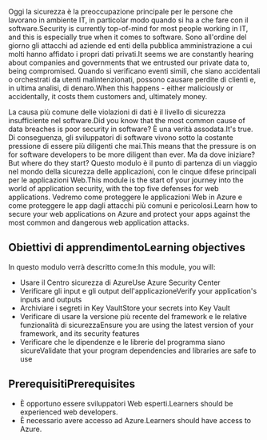 <span data-ttu-id="f5718-101">Oggi la sicurezza è la preoccupazione principale per le persone che lavorano in ambiente IT, in particolar modo quando si ha a che fare con il software.</span><span class="sxs-lookup"><span data-stu-id="f5718-101">Security is currently top-of-mind for most people working in IT, and this is especially true when it comes to software.</span></span> <span data-ttu-id="f5718-102">Sono all'ordine del giorno gli attacchi ad aziende ed enti della pubblica amministrazione a cui molti hanno affidato i propri dati privati.</span><span class="sxs-lookup"><span data-stu-id="f5718-102">It seems we are constantly hearing about companies and governments that we entrusted our private data to, being compromised.</span></span> <span data-ttu-id="f5718-103">Quando si verificano eventi simili, che siano accidentali o orchestrati da utenti malintenzionati, possono causare perdite di clienti e, in ultima analisi, di denaro.</span><span class="sxs-lookup"><span data-stu-id="f5718-103">When this happens - either maliciously or accidentally, it costs them customers and, ultimately money.</span></span>

<span data-ttu-id="f5718-104">La causa più comune delle violazioni di dati è il livello di sicurezza insufficiente nel software.</span><span class="sxs-lookup"><span data-stu-id="f5718-104">Did you know that the most common cause of data breaches is poor security in software?</span></span> <span data-ttu-id="f5718-105">È una verità assodata.</span><span class="sxs-lookup"><span data-stu-id="f5718-105">It's true.</span></span>  <span data-ttu-id="f5718-106">Di conseguenza, gli sviluppatori di software vivono sotto la costante pressione di essere più diligenti che mai.</span><span class="sxs-lookup"><span data-stu-id="f5718-106">This means that the pressure is on for software developers to be more diligent than ever.</span></span> <span data-ttu-id="f5718-107">Ma da dove iniziare?</span><span class="sxs-lookup"><span data-stu-id="f5718-107">But where do they start?</span></span> <span data-ttu-id="f5718-108">Questo modulo è il punto di partenza di un viaggio nel mondo della sicurezza delle applicazioni, con le cinque difese principali per le applicazioni Web.</span><span class="sxs-lookup"><span data-stu-id="f5718-108">This module is the start of your journey into the world of application security, with the top five defenses for web applications.</span></span> <span data-ttu-id="f5718-109">Vedremo come proteggere le applicazioni Web in Azure e come proteggere le app dagli attacchi più comuni e pericolosi.</span><span class="sxs-lookup"><span data-stu-id="f5718-109">Learn how to secure your web applications on Azure and protect your apps against the most common and dangerous web application attacks.</span></span>

## <a name="learning-objectives"></a><span data-ttu-id="f5718-110">Obiettivi di apprendimento</span><span class="sxs-lookup"><span data-stu-id="f5718-110">Learning objectives</span></span>

<span data-ttu-id="f5718-111">In questo modulo verrà descritto come:</span><span class="sxs-lookup"><span data-stu-id="f5718-111">In this module, you will:</span></span>

* <span data-ttu-id="f5718-112">Usare il Centro sicurezza di Azure</span><span class="sxs-lookup"><span data-stu-id="f5718-112">Use Azure Security Center</span></span>
* <span data-ttu-id="f5718-113">Verificare gli input e gli output dell'applicazione</span><span class="sxs-lookup"><span data-stu-id="f5718-113">Verify your application's inputs and outputs</span></span>
* <span data-ttu-id="f5718-114">Archiviare i segreti in Key Vault</span><span class="sxs-lookup"><span data-stu-id="f5718-114">Store your secrets into Key Vault</span></span>
* <span data-ttu-id="f5718-115">Verificare di usare la versione più recente del framework e le relative funzionalità di sicurezza</span><span class="sxs-lookup"><span data-stu-id="f5718-115">Ensure you are using the latest version of your framework, and its security features</span></span>
* <span data-ttu-id="f5718-116">Verificare che le dipendenze e le librerie del programma siano sicure</span><span class="sxs-lookup"><span data-stu-id="f5718-116">Validate that your program dependencies and libraries are safe to use</span></span>

## <a name="prerequisites"></a><span data-ttu-id="f5718-117">Prerequisiti</span><span class="sxs-lookup"><span data-stu-id="f5718-117">Prerequisites</span></span>

* <span data-ttu-id="f5718-118">È opportuno essere sviluppatori Web esperti.</span><span class="sxs-lookup"><span data-stu-id="f5718-118">Learners should be experienced web developers.</span></span>
* <span data-ttu-id="f5718-119">È necessario avere accesso ad Azure.</span><span class="sxs-lookup"><span data-stu-id="f5718-119">Learners should have access to Azure.</span></span>